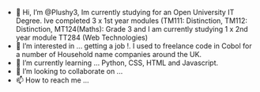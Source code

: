- 👋 Hi, I’m @Plushy3, Im currently studying for an Open University IT Degree. Ive completed 3 x 1st year modules (TM111: Distinction, TM112: Distinction, MT124(Maths): Grade 3 and I am currently studying 1 x 2nd year module TT284 (Web Technologies)
- 👀 I’m interested in ... getting a job !. I used to freelance code in Cobol for a number of Household name companies around the UK.
- 🌱 I’m currently learning ... Python, CSS, HTML and Javascript.
- 💞️ I’m looking to collaborate on ...
- 📫 How to reach me ...

<!---
Plushy3/Plushy3 is a ✨ special ✨ repository because its `README.md` (this file) appears on your GitHub profile.
You can click the Preview link to take a look at your changes.
--->
